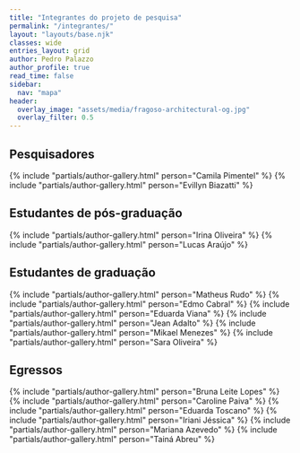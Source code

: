 ```yaml
---
title: "Integrantes do projeto de pesquisa"
permalink: "/integrantes/"
layout: "layouts/base.njk"
classes: wide
entries_layout: grid
author: Pedro Palazzo
author_profile: true
read_time: false
sidebar:
  nav: "mapa"
header:
  overlay_image: "assets/media/fragoso-architectural-og.jpg"
  overlay_filter: 0.5
---
```


## Pesquisadores ##

<div class="feature__wrapper">
{% include "partials/author-gallery.html" person="Camila Pimentel" %}
{% include "partials/author-gallery.html" person="Evillyn Biazatti" %}
</div>

## Estudantes de pós-graduação ##

<div class="feature__wrapper">
{% include "partials/author-gallery.html" person="Irina Oliveira" %}
{% include "partials/author-gallery.html" person="Lucas Araújo" %}
</div>

## Estudantes de graduação ##

<div class="feature__wrapper">
{% include "partials/author-gallery.html" person="Matheus Rudo" %}
{% include "partials/author-gallery.html" person="Edmo Cabral" %}
{% include "partials/author-gallery.html" person="Eduarda Viana" %}
{% include "partials/author-gallery.html" person="Jean Adalto" %}
{% include "partials/author-gallery.html" person="Mikael Menezes" %}
{% include "partials/author-gallery.html" person="Sara Oliveira" %}
</div>

## Egressos ##

<div class="feature__wrapper">
{% include "partials/author-gallery.html" person="Bruna Leite Lopes" %}
{% include "partials/author-gallery.html" person="Caroline Paiva" %}
{% include "partials/author-gallery.html" person="Eduarda Toscano" %}
{% include "partials/author-gallery.html" person="Iriani Jéssica" %}
{% include "partials/author-gallery.html" person="Mariana Azevedo" %}
{% include "partials/author-gallery.html" person="Tainá Abreu" %}
</div>

